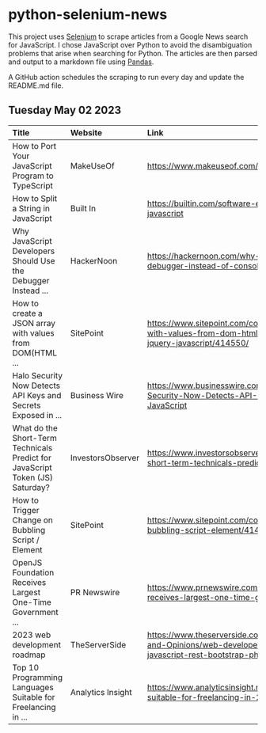 # python-selenium-news

This project uses [Selenium](https://www.seleniumhq.org/) to scrape articles from a Google News search for JavaScript.
I chose JavaScript over Python to avoid the disambiguation problems that arise when searching for Python.
The articles are then parsed and output to a markdown file using [Pandas](https://pandas.pydata.org/).

A GitHub action schedules the scraping to run every day and update the README.md file.

## Tuesday May 02 2023


| Title                                                                         | Website           | Link                                                                                                                                                     |
|:------------------------------------------------------------------------------|:------------------|:---------------------------------------------------------------------------------------------------------------------------------------------------------|
| How to Port Your JavaScript Program to TypeScript                             | MakeUseOf         | https://www.makeuseof.com/port-javascript-program-to-typescript/                                                                                         |
| How to Split a String in JavaScript                                           | Built In          | https://builtin.com/software-engineering-perspectives/split-string-javascript                                                                            |
| Why JavaScript Developers Should Use the Debugger Instead ...                 | HackerNoon        | https://hackernoon.com/why-javascript-developers-should-use-the-debugger-instead-of-consolelog                                                           |
| How to create a JSON array with values from DOM(HTML ...                      | SitePoint         | https://www.sitepoint.com/community/t/how-to-create-a-json-array-with-values-from-dom-html-table-when-i-click-a-button-using-jquery-javascript/414550/   |
| Halo Security Now Detects API Keys and Secrets Exposed in ...                 | Business Wire     | https://www.businesswire.com/news/home/20230425005282/en/Halo-Security-Now-Detects-API-Keys-and-Secrets-Exposed-in-JavaScript                            |
| What do the Short-Term Technicals Predict for JavaScript Token (JS) Saturday? | InvestorsObserver | https://www.investorsobserver.com/news/crypto-update/what-do-the-short-term-technicals-predict-for-javascript-token-js-saturday                          |
| How to Trigger Change on Bubbling Script / Element                            | SitePoint         | https://www.sitepoint.com/community/t/how-to-trigger-change-on-bubbling-script-element/414630/                                                           |
| OpenJS Foundation Receives Largest One-Time Government ...                    | PR Newswire       | https://www.prnewswire.com/news-releases/openjs-foundation-receives-largest-one-time-government-investment-301812618.html                                |
| 2023 web development roadmap                                                  | TheServerSide     | https://www.theserverside.com/blog/Coffee-Talk-Java-News-Stories-and-Opinions/web-developer-roadmap-frontend-html-css-javascript-rest-bootstrap-php-java |
| Top 10 Programming Languages Suitable for Freelancing in ...                  | Analytics Insight | https://www.analyticsinsight.net/top-10-programming-languages-suitable-for-freelancing-in-2023/                                                          |